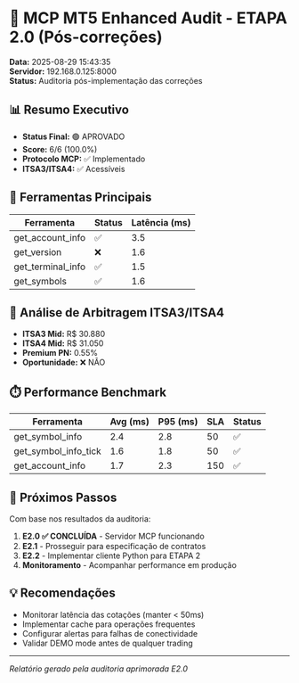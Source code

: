 # 🚀 MCP MT5 Enhanced Audit - ETAPA 2.0 (Pós-correções)

**Data:** 2025-08-29 15:43:35  
**Servidor:** 192.168.0.125:8000  
**Status:** Auditoria pós-implementação das correções

## 📊 Resumo Executivo

- **Status Final:** 🟢 APROVADO
- **Score:** 6/6 (100.0%)
- **Protocolo MCP:** ✅ Implementado
- **ITSA3/ITSA4:** ✅ Acessíveis

## 🔧 Ferramentas Principais

| Ferramenta | Status | Latência (ms) |
|------------|--------|--------------|
| get_account_info | ✅ | 3.5 |
| get_version | ❌ | 1.6 |
| get_terminal_info | ✅ | 1.5 |
| get_symbols | ✅ | 1.6 |

## 💎 Análise de Arbitragem ITSA3/ITSA4

- **ITSA3 Mid:** R$ 30.880
- **ITSA4 Mid:** R$ 31.050
- **Premium PN:** 0.55%
- **Oportunidade:** ❌ NÃO

## ⏱️ Performance Benchmark

| Ferramenta | Avg (ms) | P95 (ms) | SLA | Status |
|------------|----------|----------|-----|--------|
| get_symbol_info | 2.4 | 2.8 | 50 | ✅ |
| get_symbol_info_tick | 1.6 | 1.8 | 50 | ✅ |
| get_account_info | 1.7 | 2.3 | 150 | ✅ |

## 🎯 Próximos Passos

Com base nos resultados da auditoria:

1. **E2.0 ✅ CONCLUÍDA** - Servidor MCP funcionando
2. **E2.1** - Prosseguir para especificação de contratos
3. **E2.2** - Implementar cliente Python para ETAPA 2
4. **Monitoramento** - Acompanhar performance em produção

## 💡 Recomendações

- Monitorar latência das cotações (manter < 50ms)
- Implementar cache para operações frequentes
- Configurar alertas para falhas de conectividade
- Validar DEMO mode antes de qualquer trading

---
*Relatório gerado pela auditoria aprimorada E2.0*
